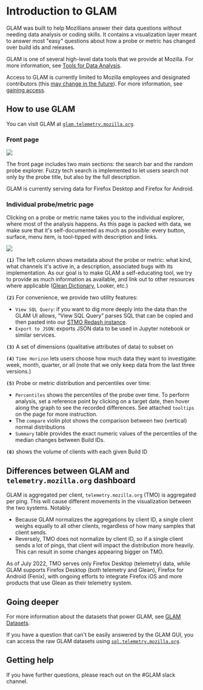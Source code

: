 # Introduction to GLAM

GLAM was built to help Mozillians answer their data questions without needing data analysis or coding skills. It contains a visualization layer meant to answer most "easy" questions about how a probe or metric has changed over build ids and releases.

GLAM is one of several high-level data tools that we provide at Mozilla. For more information, see [Tools for Data Analysis](../introduction/tools.md).

Access to GLAM is currently limited to Mozilla employees and designated contributors (this [may change in the future](https://bugzilla.mozilla.org/show_bug.cgi?id=1712353)). For more information, see [gaining access](../concepts/gaining_access.md).

## How to use GLAM

You can visit GLAM at [`glam.telemetry.mozilla.org`](https://glam.telemetry.mozilla.org).

### Front page

![](../assets/GLAM_screenshots/front-page.png)

The front page includes two main sections: the search bar and the random probe explorer. Fuzzy tech search is implemented to let users search not only by the probe title, but also by the full description.

GLAM is currently serving data for Firefox Desktop and Firefox for Android.

### Individual probe/metric page

Clicking on a probe or metric name takes you to the individual explorer, where most of the analysis happens. As this page is packed with data, we make sure that it's self-documented as much as possible: every button, surface, menu item, is tool-tipped with description and links.

![](../assets/GLAM_screenshots/probe-page.png)

**`(1)`** The left column shows metadata about the probe or metric: what kind, what channels it's active in, a description, associated bugs with its implementation. As our goal is to make GLAM a self-educating tool, we try to provide as much information as available, and link out to other resources where applicable ([Glean Dictionary](https://dictionary.telemetry.mozilla.org/), Looker, etc.)

**`(2)`** For convenience, we provide two utility features:

- `View SQL Query`: if you want to dig more deeply into the data than the GLAM UI allows, “View SQL Query” parses SQL that can be copied and then pasted into our [STMO Redash instance](../tools/stmo.md).
- `Export to JSON`: exports JSON data to be used in Jupyter notebook or similar services.

**`(3)`** A set of dimensions (qualitative attributes of data) to subset on

**`(4)`** `Time Horizon` lets users choose how much data they want to investigate: week, month, quarter, or all (note that we only keep data from the last three versions.)

**`(5)`** Probe or metric distribution and percentiles over time:

- `Percentiles` shows the percentiles of the probe over time. To perform analysis, set a reference point by clicking on a target date, then hover along the graph to see the recorded differences. See attached `tooltips` on the page for more instruction.
- The `compare` violin plot shows the comparison between two (vertical) normal distributions
- `Summary` table provides the exact numeric values of the percentiles of the median changes between Build IDs.

**`(6)`** shows the volume of clients with each given Build ID

## Differences between GLAM and `telemetry.mozilla.org` dashboard

GLAM is aggregated per client, `telemetry.mozilla.org` (TMO) is aggregated per ping. This will cause different movements in the visualization between the two systems. Notably:

- Because GLAM normalizes the aggregations by client ID, a single client weighs equally to all other clients, regardless of how many samples that client sends.
- Reversely, TMO does not normalize by client ID, so if a single client sends a lot of pings, that client will impact the distribution more heavily. This can result in some changes appearing bigger on TMO.

As of July 2022, TMO serves only Firefox Desktop (telemetry) data, while GLAM supports Firefox Desktop (both telemetry and Glean), Firefox for Android (Fenix), with ongoing efforts to integrate Firefox iOS and more products that use Glean as their telemetry system.

## Going deeper

For more information about the datasets that power GLAM, see [GLAM Datasets](../datasets/glam.md).

If you have a question that can't be easily answered by the GLAM GUI, you can access the raw GLAM datasets using [`sql.telemetry.mozilla.org`](../tools/stmo.md).

## Getting help

If you have further questions, please reach out on the #GLAM slack channel.
